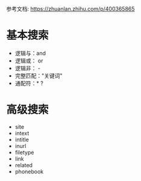 
参考文档:
https://zhuanlan.zhihu.com/p/400365865

# 基本搜索

-   逻辑与：and
-   逻辑或： or
-   逻辑非： -
-   完整匹配："关键词"
-   通配符：* ?

# 高级搜索

- site
- intext
- intitle
- inurl
- filetype
- link
- related
- phonebook
